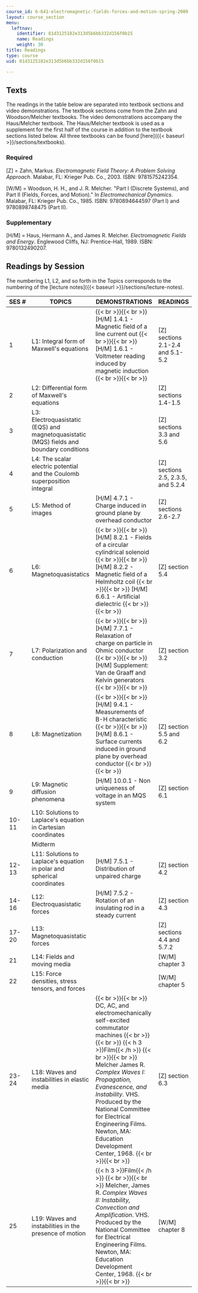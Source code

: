 ```yaml
---
course_id: 6-641-electromagnetic-fields-forces-and-motion-spring-2009
layout: course_section
menu:
  leftnav:
    identifier: 81d3125182e313d5b6bb332d156f0b15
    name: Readings
    weight: 30
title: Readings
type: course
uid: 81d3125182e313d5b6bb332d156f0b15

---
```


Texts
-----

The readings in the table below are separated into textbook sections and video demonstrations. The textbook sections come from the Zahn and Woodson/Melcher textbooks. The video demonstrations accompany the Haus/Melcher textbook. The Haus/Melcher textbook is used as a supplement for the first half of the course in addition to the textbook sections listed below. All three textbooks can be found [here]({{< baseurl >}}/sections/textbooks).

### Required

\[Z\] = Zahn, Markus. _Electromagnetic Field Theory: A Problem Solving Approach_. Malabar, FL: Krieger Pub. Co., 2003. ISBN: 9781575242354.

\[W/M\] = Woodson, H. H., and J. R. Melcher. "Part I (Discrete Systems), and Part II (Fields, Forces, and Motion)." In _Electromechanical Dynamics_. Malabar, FL: Krieger Pub. Co., 1985. ISBN: 9780894644597 (Part I) and 9780898748475 (Part II).

### Supplementary

\[H/M\] = Haus, Hermann A., and James R. Melcher. _Electromagnetic Fields and Energy_. Englewood Cliffs, NJ: Prentice-Hall, 1989. ISBN: 9780132490207.

Readings by Session
-------------------

The numbering L1, L2, and so forth in the Topics corresponds to the numbering of the [lecture notes]({{< baseurl >}}/sections/lecture-notes).

| SES # | TOPICS | DEMONSTRATIONS | READINGS |
| --- | --- | --- | --- |
| 1 | L1: Integral form of Maxwell's equations |  {{< br >}}{{< br >}} \[H/M\] 1.4.1 - Magnetic field of a line current out {{< br >}}{{< br >}} \[H/M\] 1.6.1 - Voltmeter reading induced by magnetic induction {{< br >}}{{< br >}}  | \[Z\] sections 2.1-2.4 and 5.1-5.2 |
| 2 | L2: Differential form of Maxwell's equations | &nbsp; | \[Z\] sections 1.4-1.5 |
| 3 | L3: Electroquasistatic (EQS) and magnetoquasistatic (MQS) fields and boundary conditions | &nbsp; | \[Z\] sections 3.3 and 5.6 |
| 4 | L4: The scalar electric potential and the Coulomb superposition integral | &nbsp; | \[Z\] sections 2.5, 2.3.5, and 5.2.4 |
| 5 | L5: Method of images | \[H/M\] 4.7.1 - Charge induced in ground plane by overhead conductor | \[Z\] sections 2.6-2.7 |
| 6 | L6: Magnetoquasistatics |  {{< br >}}{{< br >}} \[H/M\] 8.2.1 - Fields of a circular cylindrical solenoid {{< br >}}{{< br >}} \[H/M\] 8.2.2 - Magnetic field of a Helmholtz coil {{< br >}}{{< br >}} \[H/M\] 6.6.1 - Artificial dielectric {{< br >}}{{< br >}}  | \[Z\] section 5.4 |
| 7 | L7: Polarization and conduction |  {{< br >}}{{< br >}} \[H/M\] 7.7.1 - Relaxation of charge on particle in Ohmic conductor {{< br >}}{{< br >}} \[H/M\] Supplement: Van de Graaff and Kelvin generators {{< br >}}{{< br >}}  | \[Z\] section 3.2 |
| 8 | L8: Magnetization |  {{< br >}}{{< br >}} \[H/M\] 9.4.1 - Measurements of B-H characteristic {{< br >}}{{< br >}} \[H/M\] 8.6.1 - Surface currents induced in ground plane by overhead conductor {{< br >}}{{< br >}}  | \[Z\] section 5.5 and 6.2 |
| 9 | L9: Magnetic diffusion phenomena | \[H/M\] 10.0.1 - Non uniqueness of voltage in an MQS system | \[Z\] section 6.1 |
| 10-11 | L10: Solutions to Laplace's equation in Cartesian coordinates | &nbsp; |
| &nbsp; | Midterm | &nbsp; |
| 12-13 | L11: Solutions to Laplace's equation in polar and spherical coordinates | \[H/M\] 7.5.1 - Distribution of unpaired charge | \[Z\] section 4.2 |
| 14-16 | L12: Electroquasistatic forces | \[H/M\] 7.5.2 - Rotation of an insulating rod in a steady current | \[Z\] section 4.3 |
| 17-20 | L13: Magnetoquasistatic forces | &nbsp; | \[Z\] sections 4.4 and 5.7.2 |
| 21 | L14: Fields and moving media | &nbsp; | \[W/M\] chapter 3 |
| 22 | L15: Force densities, stress tensors, and forces | &nbsp; | \[W/M\] chapter 5 |
| 23-24 | L18: Waves and instabilities in elastic media |  {{< br >}}{{< br >}} DC, AC, and electromechanically self-excited commutator machines {{< br >}}{{< br >}} {{< h 3 >}}Film{{< /h >}} {{< br >}}{{< br >}} Melcher James R. _Complex Waves I: Propagation, Evanescence, and Instability_. VHS. Produced by the National Committee for Electrical Engineering Films. Newton, MA: Education Development Center, 1968. {{< br >}}{{< br >}}  | \[Z\] section 6.3 |
| 25 | L19: Waves and instabilities in the presence of motion | {{< h 3 >}}Film{{< /h >}} {{< br >}}{{< br >}} Melcher, James R. _Complex Waves II: Instability, Convection and Amplification_. VHS. Produced by the National Committee for Electrical Engineering Films. Newton, MA: Education Development Center, 1968. {{< br >}}{{< br >}}  | \[W/M\] chapter 8